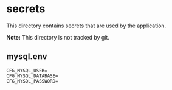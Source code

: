 # secrets

This directory contains secrets that are used by the application.

**Note:** This directory is not tracked by git.

## mysql.env

```plain
CFG_MYSQL_USER=
CFG_MYSQL_DATABASE=
CFG_MYSQL_PASSWORD=
```
